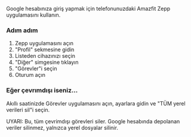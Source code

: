 Google hesabınıza giriş yapmak için telefonunuzdaki Amazfit Zepp uygulamasını kullanın.

### Adım adım

1. Zepp uygulamasını açın
2. "Profil" sekmesine gidin
3. Listeden cihazınızı seçin
4. "Diğer" simgesine tıklayın
5. "Görevler"i seçin
6. Oturum açın

### Eğer çevrımdışı iseniz...
Akıllı saatinizde Görevler uygulamasını açın, ayarlara gidin ve "TÜM yerel verileri sil"i seçin.

UYARI: Bu, tüm çevrimdışı görevleri siler. Google hesabında depolanan veriler silinmez, yalnızca yerel dosyalar silinir.
